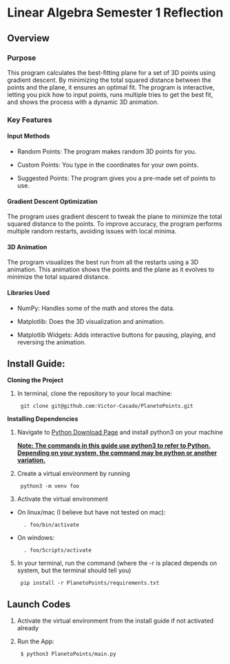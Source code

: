 # Linear Algebra Semester 1 Reflection
## Overview
### Purpose

This program calculates the best-fitting plane for a set of 3D points using gradient descent. By minimizing the total squared distance between the points and the plane, it ensures an optimal fit. The program is interactive, letting you pick how to input points, runs multiple tries to get the best fit, and shows the process with a dynamic 3D animation.

### Key Features

#### Input Methods

* Random Points: The program makes random 3D points for you.

* Custom Points: You type in the coordinates for your own points.

* Suggested Points: The program gives you a pre-made set of points to use.

#### Gradient Descent Optimization

The program uses gradient descent to tweak the plane to minimize the total squared distance to the points. To improve accuracy, the program performs multiple random restarts, avoiding issues with local minima.

#### 3D Animation

The program visualizes the best run from all the restarts using a 3D animation. This animation shows the points and the plane as it evolves to minimize the total squared distance.

#### Libraries Used

* NumPy: Handles some of the math and stores the data.

* Matplotlib: Does the 3D visualization and animation.

* Matplotlib Widgets: Adds interactive buttons for pausing, playing, and reversing the animation.

## Install Guide:

**Cloning the Project**

1. In terminal, clone the repository to your local machine:

        git clone git@github.com:Victor-Casado/PlanetoPoints.git


**Installing Dependencies**

1. Navigate to [Python Download Page](https://www.python.org/downloads/) and install python3 on your machine

   **<ins>Note: The commands in this guide use python3 to refer to Python. Depending on your system, the command may be python or another variation.</ins>**
   
2. Create a virtual environment by running
 
        python3 -m venv foo

3. Activate the virtual environment

* On linux/mac (I believe but have not tested on mac):

        . foo/bin/activate

* On windows:

        . foo/Scripts/activate


5. In your terminal, run the command (where the -r is placed depends on system, but the terminal should tell you)

        pip install -r PlanetoPoints/requirements.txt
   
## Launch Codes

1. Activate the virtual environment from the install guide if not activated already

2. Run the App:

        $ python3 PlanetoPoints/main.py

   
